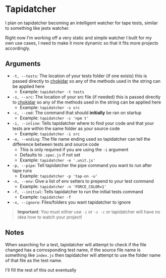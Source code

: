 # Tapidatcher

I plan on tapidatcher becoming an intelligent watcher for tape tests, similar to something like jests watcher.

Right now I'm working off a very static and simple watcher I built for my own use cases, I need to make it more dynamic so that it fits more projects accordingly.

## Arguments

- `-t, --tests`: The location of your tests folder (if one exists) this is passed directly to [chokidar](https://github.com/paulmillr/chokidar) so any of the methods used in the string can be applied here
  - Example: `tapidatcher -t tests`
- `-s, --src`: The location of your src file (if needed) this is passed directly to [chokidar](https://github.com/paulmillr/chokidar) so any of the methods used in the string can be applied here
  - Example: `tapidatcher -s src`
- `-c, --cmd`: The command that should **initially** be ran on startup
  - Example: `tapidatcher -c 'npm t'`
- `-i, --inline`: Tells tapidatcher where to find your code and that your tests are within the same folder as your source code
  - Example: `tapidatcher -i src`
- `-e, --ending`: The file name ending used so tapidatcher can tell the difference between tests and source code
  - This is only required if you are using the `-i` argument
  - Defaults to `.spec.js` if not set
  - Example: `tapidatcher -e '.unit.js'`
- `-p, --pipe`: Tell tapidatcher the pipe command you want to run after tape runs
  - Example: `tapidatcher -p 'tap-on -u'`
- `-n, --env`: Give a list of env setters to prepend to your test command
  - Example: `tapidatcher -n 'FORCE_COLOR=1'`
- `-f, --initial`: Tells tapidatcher to run the initial tests command
  - Example: `tapidatcher -f`
- `-x, --ignore`: Files/folders you want tapidatcher to ignore

> **Important**: You must either use `-i` or `-s -c` or tapidatcher will have no idea how to watch your project!

## Notes

When searching for a test, tapidatcher will attempt to check if the file changed has a corrosponding test name, if the source file name is something like `index.js` then tapidatcher will attempt to use the folder name of that file as the test name.

I'll fill the rest of this out eventually

